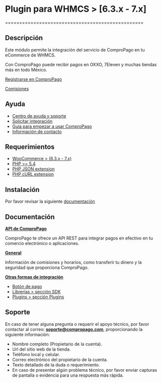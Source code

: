 # Plugin para WHMCS > [6.3.x - 7.x]
=================================================

## Descripción
Este módulo permite la integración del servicio de ComproPago en tu eCommerce de WHMCS. 

Con ComproPago puede recibir pagos en OXXO, 7Eleven y muchas tiendas más en todo México.

[Registrarse en ComproPago ](https://compropago.com/)

[Comisiones](https://www.compropago.com/comisiones/)

## Ayuda

- [Centro de ayuda y soporte](https://compropago.com/ayuda-y-soporte)
- [Solicitar integración](https://compropago.com/integracion)
- [Guía para empezar a usar ComproPago](https://compropago.com/ayuda-y-soporte/como-comenzar-a-usar-compropago)
- [Información de contacto](https://compropago.com/contacto)

## Requerimientos
* [WooCommerce > (6.3.x - 7.x)](https://www.whmcs.com/)
* [PHP >= 5.4](http://www.php.net/)
* [PHP JSON extension](http://php.net/manual/en/book.json.php)
* [PHP cURL extension](http://php.net/manual/en/book.curl.php)

## Instalación

Por favor revisar la siguiente [documentación](http://demo.compropago.com/list/plugins/whmcs.php)

## Documentación

**[API de ComproPago](https://compropago.com/documentacion/api)**

ComproPago te ofrece un API REST para integrar pagos en efectivo en tu comercio electrónico o aplicaciones.


**[General](https://compropago.com/documentacion)**

Información de comisiones y horarios, como transferir tu dinero y la seguridad que proporciona ComproPago.

**[Otras formas de integración](https://compropago.com/soluciones/)**
* [Botón de pago](https://compropago.com/documentacion/boton-pago)
* [Librerías > sección SDK](http://demo.compropago.com/)
* [Plugins > sección Plugins](http://demo.compropago.com/)

## Soporte

En caso de tener alguna pregunta o requerir el apoyo técnico, por favor contactar al correo: **soporte@compropago.com**, proporcionando la siguiente información:

- Nombre completo (Propietario de la cuenta).
- Url del sitio web de la tienda.
- Teléfono local y celular.
- Correo electrónico del propietario de la cuenta.
- Texto detallado de la duda o requerimiento.
- En caso de presentar algún problema técnico, por favor enviar capturas de pantalla o evidencia para una respuesta más rápida.